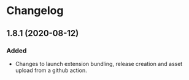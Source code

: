 # Changelog

## 1.8.1 (2020-08-12)

### Added

- Changes to launch extension bundling, release creation and asset upload from a github action.
